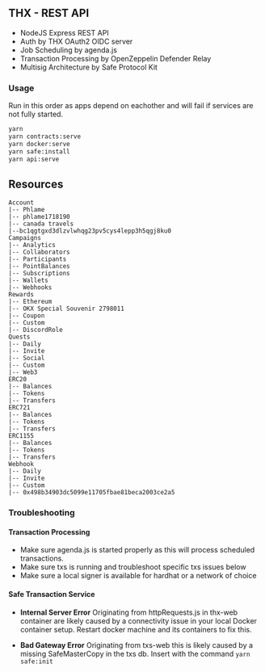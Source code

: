 ## THX - REST API

-   NodeJS Express REST API
-   Auth by THX OAuth2 OIDC server
-   Job Scheduling by agenda.js
-   Transaction Processing by OpenZeppelin Defender Relay
-   Multisig Architecture by Safe Protocol Kit

### Usage

Run in this order as apps depend on eachother and will fail if services are not fully started.

```bash
yarn
yarn contracts:serve
yarn docker:serve
yarn safe:install
yarn api:serve
```

## Resources

```
Account
|-- Phlame
|-- phlame1718190
|-- canada travels
|--bc1qgtgxd3dlzvlwhqg23pv5cys4lepp3h5qgj8ku0
Campaigns
|-- Analytics
|-- Collaborators
|-- Participants
|-- PointBalances
|-- Subscriptions
|-- Wallets
|-- Webhooks
Rewards
|-- Ethereum
|-- OKX Special Souvenir 2798011
|-- Coupon
|-- Custom
|-- DiscordRole
Quests
|-- Daily
|-- Invite
|-- Social
|-- Custom
|-- Web3
ERC20
|-- Balances
|-- Tokens
|-- Transfers
ERC721
|-- Balances
|-- Tokens
|-- Transfers
ERC1155
|-- Balances
|-- Tokens
|-- Transfers
Webhook
|-- Daily
|-- Invite
|-- Custom
|-- 0x498b34903dc5099e11705fbae81beca2003ce2a5
```

### Troubleshooting

#### Transaction Processing

-   Make sure agenda.js is started properly as this will process scheduled transactions.
-   Make sure txs is running and troubleshoot specific txs issues below
-   Make sure a local signer is available for hardhat or a network of choice

#### Safe Transaction Service

-   **Internal Server Error**
    Originating from httpRequests.js in thx-web container are likely caused by a connectivity issue in your local Docker container setup. Restart docker machine and its containers to fix this.

-   **Bad Gateway Error**
    Originating from txs-web this is likely caused by a missing SafeMasterCopy in the txs db. Insert with the command `yarn safe:init`
